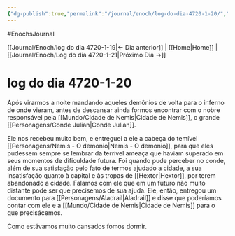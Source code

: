 ```yaml
---
{"dg-publish":true,"permalink":"/journal/enoch/log-do-dia-4720-1-20/","dgHomeLink":true,"dgPassFrontmatter":false}
---
```


#EnochsJournal 

[[Journal/Enoch/log do dia 4720-1-19|<- Dia anterior]] | [[Home|Home]] | [[Journal/Enoch/Log do dia 4720-1-21|Próximo Dia ->]]

# log do dia 4720-1-20
Após virarmos a noite mandando aqueles demônios de volta para o inferno de onde vieram, antes de descansar ainda formos encontrar com o nobre responsável pela [[Mundo/Cidade de Nemis|Cidade de Nemis]], o grande [[Personagens/Conde Julian|Conde Julian]].

Ele nos recebeu muito bem, e entreguei a ele a cabeça do temível [[Personagens/Nemis - O demonio|Nemis - O demonio]], para que eles pudessem sempre se lembrar da terrível ameaça que haviam superado em seus momentos de dificuldade futura.
Foi quando pude perceber no conde, além de sua satisfação pelo fato de termos ajudado a cidade, a sua insatisfação quanto à capital e às tropas de [[Hextor|Hextor]], por terem abandonado a cidade. 
Falamos com ele que em um futuro não muito distante pode ser que precisemos de sua ajuda. Ele, então, entregou um documento para [[Personagens/Aladrail|Aladrail]] e disse que poderíamos contar com ele e a [[Mundo/Cidade de Nemis|Cidade de Nemis]] para o que precisácemos.

Como estávamos muito cansados fomos dormir.
